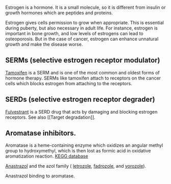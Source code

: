 Estrogen is a hormone. It is a small molecule, so it is different from insulin or growth hormones which are peptides and proteins.

Estrogen gives cells permission to grow when appropriate. This is essential during puberty, but also necessary in adult life. For instance, estrogen is important in bone growth, and low levels of estrogens can lead to osteoporosis. But in the case of cancer, estrogen can enhance unnatural growth and make the disease worse.


## SERMs (selective estrogen receptor modulator)
[Tamoxifen](https://en.wikipedia.org/wiki/Tamoxifen "Tamoxifen") is a SERM and is one of the most common and oldest forms of hormone therapy.
SERMs like tamoxifen attach to receptors on the cancer cells which blocks estrogen from attaching to the receptors.



## SERDs (selective estrogen receptor degrader)
[Fulvestrant](https://en.wikipedia.org/wiki/Fulvestrant) is a SERD drug that acts by damaging and blocking estrogen receptors. See also [[Target degradation]].

## Aromatase inhibitors. 
Aromatase is a heme-containing enzyme which oxidizes an angular methyl group to hydroxymethyl, which is then lost as formic acid in oxidative aromatization reaction. [KEGG database](https://www.genome.jp/entry/R01840/R02351/R02501/R03087/R04759/R04761/R10511/R10515)

[Anastrazol](https://en.wikipedia.org/wiki/Anastrozole) and the azol family ( [letrozole](https://en.wikipedia.org/wiki/Letrozole "Letrozole"), [fadrozole](https://en.wikipedia.org/wiki/Fadrozole "Fadrozole"), and [vorozole](https://en.wikipedia.org/wiki/Vorozole "Vorozole")).

Anastrazol binding to aromatase.

